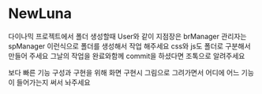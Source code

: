 # NewLuna
다이나믹 프로젝트에서 
폴더 생성할때
User와 같이
지점장은 brManager
관리자는 spManager
이런식으로 폴더를 생성해서 작업 해주세요
css와 js도 폴더로 구분해서 만들어 주세요
그날의 작업을 완료와함께 commit을 하셨다면 조톡으로 알려주세요

보다 빠른 기능 구성과 구현을 위해 화면 구현시 그림으로 그려가면서 어디에 어느 기능이 들어가는지 써서 놔주세요
